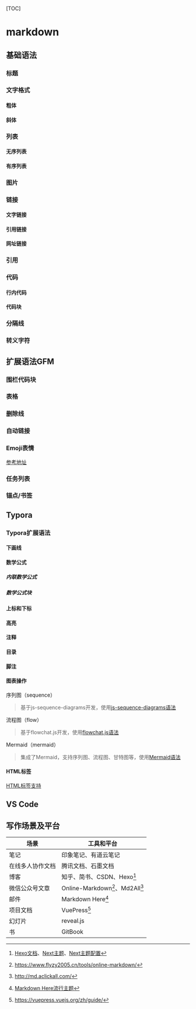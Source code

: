 [TOC]

# markdown

## 基础语法

### 标题

### 文字格式

#### 粗体

#### 斜体

### 列表

#### 无序列表

#### 有序列表

### 图片

### 链接

#### 文字链接

#### 引用链接

#### 网址链接

### 引用

### 代码

#### 行内代码

#### 代码块

### 分隔线

### 转义字符

## 扩展语法GFM

### 围栏代码块

### 表格

### 删除线

### 自动链接

### Emoji表情

[参考地址](https://www.webfx.com/tools/emoji-cheat-sheet/)

### 任务列表

### 锚点/书签

## Typora

### Typora扩展语法

#### 下画线

#### 数学公式

##### 内联数学公式

##### 数学公式块

#### 上标和下标

#### 高亮

#### 注释

#### 目录

#### 脚注

#### 图表操作

序列图（sequence）

> 基于js-sequence-diagrams开发，使用[js-sequence-diagrams语法](https://bramp.github.io/js-sequence-diagrams/)

流程图（flow）

> 基于flowchat.js开发，使用[flowchat.js语法](https://github.com/adrai/flowchart.js)

Mermaid（mermaid）

> 集成了Mermaid，支持序列图、流程图、甘特图等，使用[Mermaid语法](https://mermaid-js.github.io/mermaid/#/)

#### HTML标签

[HTML标签支持](https://support.typora.io/HTML/)

## VS Code

## 写作场景及平台

| 场景             | 工具和平台                      |
| ---------------- | ------------------------------- |
| 笔记             | 印象笔记、有道云笔记            |
| 在线多人协作文档 | 腾讯文档、石墨文档              |
| 博客             | 知乎、简书、CSDN、Hexo[^1]      |
| 微信公众号文章   | Online-Markdown[^2]、Md2All[^3] |
| 邮件             | Markdown Here[^4]               |
| 项目文档         | VuePress[^5]                    |
| 幻灯片           | reveal.js                       |
| 书               | GitBook                         |

[^1]: [Hexo文档](https://hexo.io/zh-cn/docs/)、[Next主题](https://github.com/theme-next/hexo-theme-next)、[Next主题配置](https://theme-next.iissnan.com/getting-started.html)

[^2]: https://www.flyzy2005.cn/tools/online-markdown/

[^3]: http://md.aclickall.com/

[^4]: [Markdown Here流行主题](https://github.com/caseywatts/markdown-here-css)

[^5]: https://vuepress.vuejs.org/zh/guide/
